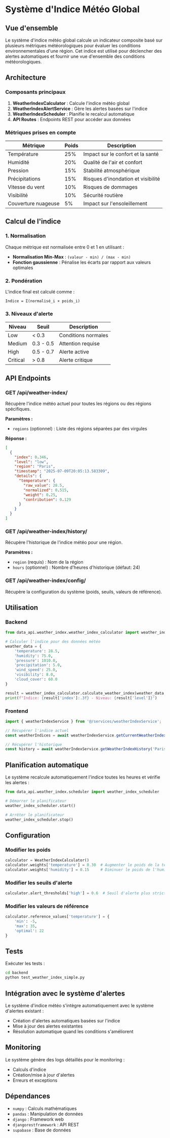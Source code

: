 # Système d'Indice Météo Global

## Vue d'ensemble

Le système d'indice météo global calcule un indicateur composite basé sur plusieurs métriques météorologiques pour évaluer les conditions environnementales d'une région. Cet indice est utilisé pour déclencher des alertes automatiques et fournir une vue d'ensemble des conditions météorologiques.

## Architecture

### Composants principaux

1. **WeatherIndexCalculator** : Calcule l'indice météo global
2. **WeatherIndexAlertService** : Gère les alertes basées sur l'indice
3. **WeatherIndexScheduler** : Planifie le recalcul automatique
4. **API Routes** : Endpoints REST pour accéder aux données

### Métriques prises en compte

| Métrique | Poids | Description |
|----------|-------|-------------|
| Température | 25% | Impact sur le confort et la santé |
| Humidité | 20% | Qualité de l'air et confort |
| Pression | 15% | Stabilité atmosphérique |
| Précipitations | 15% | Risques d'inondation et visibilité |
| Vitesse du vent | 10% | Risques de dommages |
| Visibilité | 10% | Sécurité routière |
| Couverture nuageuse | 5% | Impact sur l'ensoleillement |

## Calcul de l'indice

### 1. Normalisation

Chaque métrique est normalisée entre 0 et 1 en utilisant :
- **Normalisation Min-Max** : `(valeur - min) / (max - min)`
- **Fonction gaussienne** : Pénalise les écarts par rapport aux valeurs optimales

### 2. Pondération

L'indice final est calculé comme :
```
Indice = Σ(normalisé_i × poids_i)
```

### 3. Niveaux d'alerte

| Niveau | Seuil | Description |
|--------|-------|-------------|
| Low | < 0.3 | Conditions normales |
| Medium | 0.3 - 0.5 | Attention requise |
| High | 0.5 - 0.7 | Alerte active |
| Critical | > 0.8 | Alerte critique |

## API Endpoints

### GET /api/weather-index/
Récupère l'indice météo actuel pour toutes les régions ou des régions spécifiques.

**Paramètres :**
- `regions` (optionnel) : Liste des régions séparées par des virgules

**Réponse :**
```json
[
  {
    "index": 0.346,
    "level": "low",
    "region": "Paris",
    "timestamp": "2025-07-09T20:05:13.583309",
    "details": {
      "temperature": {
        "raw_value": 28.5,
        "normalized": 0.515,
        "weight": 0.25,
        "contribution": 0.129
      }
    }
  }
]
```

### GET /api/weather-index/history/
Récupère l'historique de l'indice météo pour une région.

**Paramètres :**
- `region` (requis) : Nom de la région
- `hours` (optionnel) : Nombre d'heures d'historique (défaut: 24)

### GET /api/weather-index/config/
Récupère la configuration du système (poids, seuils, valeurs de référence).

## Utilisation

### Backend

```python
from data_api.weather_index.weather_index_calculator import weather_index_calculator

# Calculer l'indice pour des données météo
weather_data = {
    'temperature': 28.5,
    'humidity': 75.0,
    'pressure': 1010.0,
    'precipitation': 5.0,
    'wind_speed': 25.0,
    'visibility': 8.0,
    'cloud_cover': 60.0
}

result = weather_index_calculator.calculate_weather_index(weather_data, "Paris")
print(f"Indice: {result['index']:.3f} - Niveau: {result['level']}")
```

### Frontend

```typescript
import { weatherIndexService } from '@/services/weatherIndexService';

// Récupérer l'indice actuel
const weatherIndices = await weatherIndexService.getCurrentWeatherIndex(['Paris', 'Lyon']);

// Récupérer l'historique
const history = await weatherIndexService.getWeatherIndexHistory('Paris', 48);
```

## Planification automatique

Le système recalcule automatiquement l'indice toutes les heures et vérifie les alertes :

```python
from data_api.weather_index.scheduler import weather_index_scheduler

# Démarrer le planificateur
weather_index_scheduler.start()

# Arrêter le planificateur
weather_index_scheduler.stop()
```

## Configuration

### Modifier les poids

```python
calculator = WeatherIndexCalculator()
calculator.weights['temperature'] = 0.30  # Augmenter le poids de la température
calculator.weights['humidity'] = 0.15     # Diminuer le poids de l'humidité
```

### Modifier les seuils d'alerte

```python
calculator.alert_thresholds['high'] = 0.6  # Seuil d'alerte plus strict
```

### Modifier les valeurs de référence

```python
calculator.reference_values['temperature'] = {
    'min': -5,
    'max': 35,
    'optimal': 22
}
```

## Tests

Exécuter les tests :

```bash
cd backend
python test_weather_index_simple.py
```

## Intégration avec le système d'alertes

Le système d'indice météo s'intègre automatiquement avec le système d'alertes existant :

- Création d'alertes automatiques basées sur l'indice
- Mise à jour des alertes existantes
- Résolution automatique quand les conditions s'améliorent

## Monitoring

Le système génère des logs détaillés pour le monitoring :

- Calculs d'indice
- Création/mise à jour d'alertes
- Erreurs et exceptions

## Dépendances

- `numpy` : Calculs mathématiques
- `pandas` : Manipulation de données
- `django` : Framework web
- `djangorestframework` : API REST
- `supabase` : Base de données 